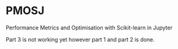 # PMOSJ
Performance Metrics and Optimisation with Scikit-learn in Jupyter

Part 3 is not working yet however part 1 and part 2 is done.
